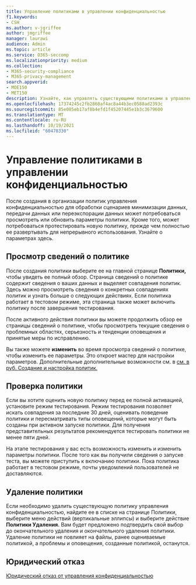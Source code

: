 ```yaml
---
title: Управление политиками в управлении конфиденциальностью
f1.keywords:
- CSH
ms.author: v-jgriffee
author: jmgriffee
manager: laurawi
audience: Admin
ms.topic: article
ms.service: O365-seccomp
ms.localizationpriority: medium
ms.collection:
- M365-security-compliance
- M365-privacy-management
search.appverid:
- MOE150
- MET150
description: Узнайте, как управлять существующими политиками в управлении конфиденциальностью.
ms.openlocfilehash: 17374245c2fb2868af4ac8a44b3ec0588ad2393c
ms.sourcegitcommit: 85e085eb17af8b4efd1f45207445e1b3c3679600
ms.translationtype: MT
ms.contentlocale: ru-RU
ms.lasthandoff: 10/19/2021
ms.locfileid: "60478330"
---
```

# <a name="manage-policies-in-privacy-management"></a>Управление политиками в управлении конфиденциальностью

После создания в организации политик управления конфиденциальностью для обработки сценариев минимизации данных, передачи данных или переэкспорации данных может потребоваться просмотреть или обновить параметры политики. Кроме того, может потребоваться протестировать новую политику, прежде чем полностью ее развертывать для непрерывного использования. Узнайте о параметрах здесь.

## <a name="view-policy-details"></a>Просмотр сведений о политике

После создания политики выберите ее на главной странице **Политики,** чтобы увидеть ее полный обзор. Страница сведений о политике содержит сведения о ваших данных и выделяет совпадения политик. Здесь можно просмотреть сведения о конкретных совпадениях политик и узнать больше о следующих действиях. Если политика работает в тестовом режиме, эта страница также может включить политику после завершения тестирования.

После активного действия политики вы можете продолжить обзор ее страницы сведений о политике, чтобы просмотреть текущие сведения о проблемных областях, серьезность и тенденции оповещения и принятые меры по исправлению.

Вы также можете **изменить** во время просмотра сведений о политике, чтобы изменить ее параметры. Это откроет мастер для настройки параметров. Дополнительные дополнительные возможности см. в [см. в руб. Создание и настройка политик.](privacy-management-policies-create.md)

## <a name="test-your-policy"></a>Проверка политики

Если вы хотите оценить новую политику перед ее полной активацией, установите режим тестирования. Режим тестирования позволяет искать совпадения за последние 30 дней, оценивать поведение политики и пересматривать типы оповещений, которые могут быть созданы при активном запуске политики. Для получения представительных результатов рекомендуется тестировать политики не менее пяти дней.

На этапе тестирования у вас есть возможность изменить и изменить параметры политики. После того как вы получили сведения о запуске теста, вы можете приступить к включанию политики. Пока политика работает в тестовом режиме, почты уведомлений пользователей не доставляются.

## <a name="delete-a-policy"></a>Удаление политики

Если необходимо удалить существующую политику управления конфиденциальностью, найдите ее в списке на странице Политики, выберите меню действий (вертикальные эллипсы) и выберите действие **Политики Удаления.** Вам будет предложено подтвердить свой выбор до окончательного удаления и окончательного удаления политики. Удаление политики не повлияет на файлы, ранее оцениваемые политикой, а проблемы и оповещения, созданные политикой, останутся.

## <a name="legal-disclaimer"></a>Юридический отказ

[Юридический отказ от управления конфиденциальностью](privacy-management-disclaimer.md)

